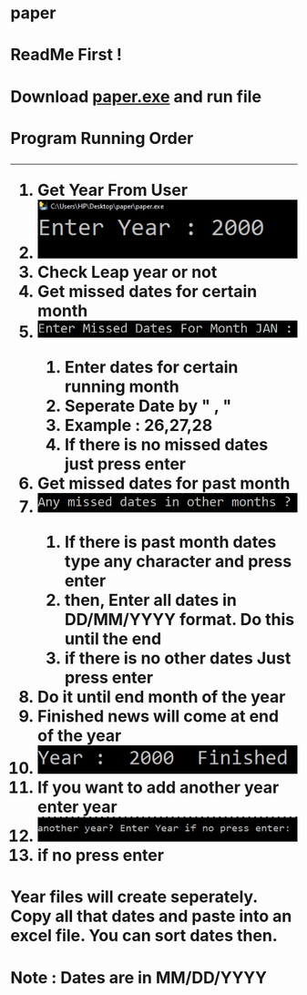 # paper
<h1>ReadMe First ! </h1>
<h1> Download <a href="https://github.com/raguraj-sivanantham/paper/raw/master/paper.exe">paper.exe</a> and run file </h1>
<h1> Program Running Order </ht>
<hr>
<ol>
  <li> Get Year From User</li>
  <li> <img src="https://github.com/raguraj-sivanantham/paper/blob/master/images/img1.PNG"></li>
  <li> Check Leap year or not </li>
  <li> Get missed dates for certain month </li>
  <li><img src="https://github.com/raguraj-sivanantham/paper/blob/master/images/img2.PNG"></li>
  <ol>
    <li>  Enter dates for certain running month</li>
    <li> Seperate Date by " , " </li>
    <li> Example : 26,27,28 </li>
    <li> If there is no missed dates just press enter </li>
   </ol>
   <li> Get missed dates for past month</li>
   <li><img src="https://github.com/raguraj-sivanantham/paper/blob/master/images/img3.PNG"></li>
    <ol>
      <li> If there is past month dates type any character and press enter </li>
      <li> then, Enter all dates in DD/MM/YYYY format. Do this until the end </li>
      <li> if there is no other dates Just press enter</li>
     </ol>
    <li> Do it until end month of the year </li>
    <li> Finished news will come at end of the year </li>
    <li><img src="https://github.com/raguraj-sivanantham/paper/blob/master/images/img4.PNG"></li>
    <li>If you want to add another year enter year</li>
    <li><img src="https://github.com/raguraj-sivanantham/paper/blob/master/images/img5.PNG"></li>
    <li> if no press enter </li>
   </ol>
  <h1> Year files will create seperately. Copy all that dates and paste into an excel file. You can sort dates then. </h1>
  <h1> Note : Dates are in MM/DD/YYYY</h1>
     
